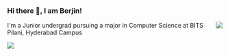 ### Hi there 👋, I am <b>Berjin</b>!
<img align="right" src="https://github-readme-stats.vercel.app/api?username=Berjin&show_icons=true&theme=radical&count_private=true" />


I'm a Junior undergrad pursuing a major in Computer Science at BITS Pilani, Hyderabad Campus

![](https://komarev.com/ghpvc/?username=Berjin)
<!--
**Berjin/Berjin** is a ✨ _special_ ✨ repository because its `README.md` (this file) appears on your GitHub profile.

Here are some ideas to get you started:

- 🔭 I’m currently working on ...
- 🌱 I’m currently learning ...
- 👯 I’m looking to collaborate on ...
- 🤔 I’m looking for help with ...
- 💬 Ask me about ...
- 📫 How to reach me: ...
- 😄 Pronouns: ...
- ⚡ Fun fact: ...
-->
